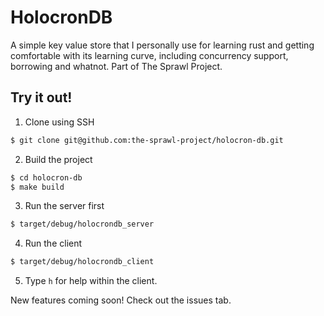 # HolocronDB

A simple key value store that I personally use for learning rust and getting
comfortable with its learning curve, including concurrency support, borrowing
and whatnot. Part of The Sprawl Project.


## Try it out!

1. Clone using SSH

```bash
$ git clone git@github.com:the-sprawl-project/holocron-db.git
```

2. Build the project

```bash
$ cd holocron-db
$ make build
```

3. Run the server first

```bash
$ target/debug/holocrondb_server
```

4. Run the client

```bash
$ target/debug/holocrondb_client
```

5. Type `h` for help within the client.


New features coming soon! Check out the issues tab.